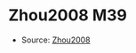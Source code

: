 <a name="material" />

# Zhou2008 M39
<script type="application/ld+json">
  {
    "@context": "https://schema.org/",
    "@type": "ChemicalSubstance",
    "http://purl.org/dc/terms/conformsTo":
      {
        "@type": "CreativeWork",
        "@id": "https://bioschemas.org/profiles/ChemicalSubstance/0.4-RELEASE/"
      },
    "@id": "https://egonw.github.io/nanowiki/nanowiki251.html#material",
    "name": "Zhou2008 M39",
    "sameAs": "http://127.0.0.1/mediawiki/index.php/Special:URIResolver/Zhou2008_M39"
  }
</script>


* Source: [Zhou2008](http://127.0.0.1/mediawiki/index.php/Special:URIResolver/Zhou2008)
